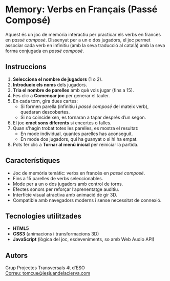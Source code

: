 # Memory: Verbs en Français (Passé Composé)

Aquest és un joc de memòria interactiu per practicar els verbs en francès en *passé composé*. Dissenyat per a un o dos jugadors, el joc permet associar cada verb en infinitiu (amb la seva traducció al català) amb la seva forma conjugada en *passé composé*.

## Instruccions

1. **Selecciona el nombre de jugadors** (1 o 2).
2. **Introdueix els noms** dels jugadors.
3. **Tria el nombre de parelles** amb què vols jugar (fins a 15).
4. Fes clic a **Començar joc** per generar el tauler.
5. En cada torn, gira dues cartes:
   - Si formen parella (infinitiu i *passé composé* del mateix verb), quedaran descobertes.
   - Si no coincideixen, es tornaran a tapar després d’un segon.
6. El joc **emet sons diferents** si encertes o falles.
7. Quan s’hagin trobat totes les parelles, es mostra el resultat:
   - En mode individual, quantes parelles has aconseguit.
   - En mode dos jugadors, qui ha guanyat o si hi ha empat.
8. Pots fer clic a **Tornar al menú inicial** per reiniciar la partida.

## Característiques

- Joc de memòria temàtic: verbs en francès en *passé composé*.
- Fins a 15 parelles de verbs seleccionables.
- Mode per a un o dos jugadors amb control de torns.
- Efectes sonors per reforçar l’aprenentatge auditiu.
- Interfície visual atractiva amb animació de gir 3D.
- Compatible amb navegadors moderns i sense necessitat de connexió.

## Tecnologies utilitzades

- **HTML5**
- **CSS3** (animacions i transformacions 3D)
- **JavaScript** (lògica del joc, esdeveniments, so amb Web Audio API)

## Autors

Grup Projectes Transversals 4t d’ESO  
[Correu: tomcue@iesjuandelacierva.com](mailto:tomcue@iesjuandelacierva.com)
